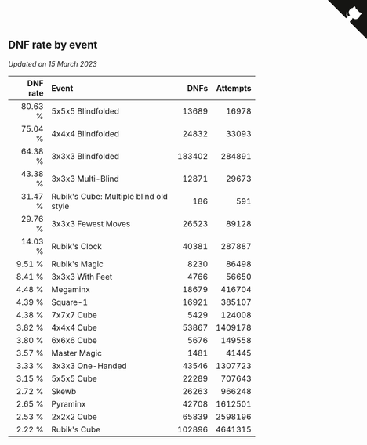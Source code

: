 ## DNF rate by event

*Updated on 15 March 2023*

| DNF rate | Event | DNFs | Attempts |
| ---: | :--- | ---: | ---: |
| 80.63 % | 5x5x5 Blindfolded | 13689 | 16978 |
| 75.04 % | 4x4x4 Blindfolded | 24832 | 33093 |
| 64.38 % | 3x3x3 Blindfolded | 183402 | 284891 |
| 43.38 % | 3x3x3 Multi-Blind | 12871 | 29673 |
| 31.47 % | Rubik's Cube: Multiple blind old style | 186 | 591 |
| 29.76 % | 3x3x3 Fewest Moves | 26523 | 89128 |
| 14.03 % | Rubik's Clock | 40381 | 287887 |
| 9.51 % | Rubik's Magic | 8230 | 86498 |
| 8.41 % | 3x3x3 With Feet | 4766 | 56650 |
| 4.48 % | Megaminx | 18679 | 416704 |
| 4.39 % | Square-1 | 16921 | 385107 |
| 4.38 % | 7x7x7 Cube | 5429 | 124008 |
| 3.82 % | 4x4x4 Cube | 53867 | 1409178 |
| 3.80 % | 6x6x6 Cube | 5676 | 149558 |
| 3.57 % | Master Magic | 1481 | 41445 |
| 3.33 % | 3x3x3 One-Handed | 43546 | 1307723 |
| 3.15 % | 5x5x5 Cube | 22289 | 707643 |
| 2.72 % | Skewb | 26263 | 966248 |
| 2.65 % | Pyraminx | 42708 | 1612501 |
| 2.53 % | 2x2x2 Cube | 65839 | 2598196 |
| 2.22 % | Rubik's Cube | 102896 | 4641315 |


<a href="https://github.com/jonatanklosko/wca_statistics" class="github-corner" aria-label="View source on Github"><svg width="80" height="80" viewBox="0 0 250 250" style="fill:#151513; color:#fff; position: absolute; top: 0; border: 0; right: 0;" aria-hidden="true"><path d="M0,0 L115,115 L130,115 L142,142 L250,250 L250,0 Z"></path><path d="M128.3,109.0 C113.8,99.7 119.0,89.6 119.0,89.6 C122.0,82.7 120.5,78.6 120.5,78.6 C119.2,72.0 123.4,76.3 123.4,76.3 C127.3,80.9 125.5,87.3 125.5,87.3 C122.9,97.6 130.6,101.9 134.4,103.2" fill="currentColor" style="transform-origin: 130px 106px;" class="octo-arm"></path><path d="M115.0,115.0 C114.9,115.1 118.7,116.5 119.8,115.4 L133.7,101.6 C136.9,99.2 139.9,98.4 142.2,98.6 C133.8,88.0 127.5,74.4 143.8,58.0 C148.5,53.4 154.0,51.2 159.7,51.0 C160.3,49.4 163.2,43.6 171.4,40.1 C171.4,40.1 176.1,42.5 178.8,56.2 C183.1,58.6 187.2,61.8 190.9,65.4 C194.5,69.0 197.7,73.2 200.1,77.6 C213.8,80.2 216.3,84.9 216.3,84.9 C212.7,93.1 206.9,96.0 205.4,96.6 C205.1,102.4 203.0,107.8 198.3,112.5 C181.9,128.9 168.3,122.5 157.7,114.1 C157.9,116.9 156.7,120.9 152.7,124.9 L141.0,136.5 C139.8,137.7 141.6,141.9 141.8,141.8 Z" fill="currentColor" class="octo-body"></path></svg></a><style>.github-corner:hover .octo-arm{animation:octocat-wave 560ms ease-in-out}@keyframes octocat-wave{0%,100%{transform:rotate(0)}20%,60%{transform:rotate(-25deg)}40%,80%{transform:rotate(10deg)}}@media (max-width:500px){.github-corner:hover .octo-arm{animation:none}.github-corner .octo-arm{animation:octocat-wave 560ms ease-in-out}}</style>
